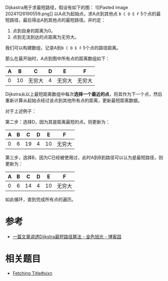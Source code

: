 Dijkastra用于求最短路径，假设有如下的图：
![[Pasted image 20241126190559.png]]
以A点为起始点，求A点到其他点 `B C D E F` 5个点的最短路径，最后得出A到其他点的最短路径。并约定：
1. 点到自身的距离为0。
2. 点到无法到达的点距离为无穷大。

我们可以构建数组，记录A到`B C D E F` 5个点的路径距离。

那么在最开始时，A点到图中所有点的距离数组如下：

| A   | B   | C   | D   | E   | F   |
| --- | --- | --- | --- | --- | --- |
| 0   | 10  | 无穷大 | 4   | 无穷大 | 无穷大 |
Dijkstra从以上最短距离数组中每次**选择一个最近的点**，将其作为下一个点，然后重新计算从起始点经过该点到其他所有点的距离，更新最短距离数据。

对于上述例子：

第二步：选择D，因为其是距离最短的点。则更新为：

|A|B|C|D|E|F|
|---|---|---|---|---|---|
|0|6|19|4|10|无穷大|

第三步，选择B，因为C已经被使用过，此时A到B到路径可以认为是最短路径，则更新为：

| A   | B   | C   | D   | E   | F   |
| --- | --- | --- | --- | --- | --- |
| 0   | 6   | 14  | 4   | 10  | 无穷大 |

如此循环，直到完成所有点的遍历。


# 参考

- [一篇文章讲透Dijkstra最短路径算法 - 金色旭光 - 博客园](https://www.cnblogs.com/goldsunshine/p/12978305.html)

# 相关题目

- [Fetching Title#xjxn](https://leetcode.cn/problems/network-delay-time/description/?envType=daily-question&envId=2024-11-25)